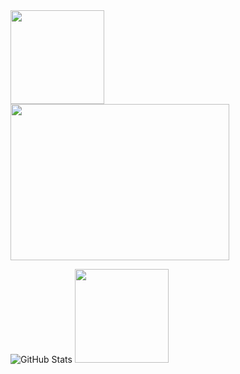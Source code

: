 <div>
  <img src="https://media4.giphy.com/media/v1.Y2lkPTZjMDliOTUydjI1djdicTRycTF3emloNjdpd3g3cjV4eWt1ajR0ZDlscGRjZTludyZlcD12MV9zdGlja2Vyc19zZWFyY2gmY3Q9cw/Pr4i3SPasVy7s78zId/200w.gif" width="150" height="150" style="display:inline-block; margin-right:10px;">
  


  <img src="https://readme-typing-svg.herokuapp.com?size=25&duration=3000&color=78B800&lines=Hello+world" width="350" height="250" style="display:inline-block;">
</div>

![GitHub Stats](https://github-readme-stats.vercel.app/api?username=DeLeon09J&show_icons=true&theme=tokyonight)
  <img src="https://i.pinimg.com/originals/7f/ae/97/7fae97b0d62464f833f75a7cce0a9902.gif" width="150" height="150" style="display:inline-block; margin-right:10px;">
